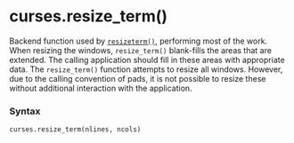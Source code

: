 # curses.resize_term()

Backend function used by [`resizeterm()`](/modules/curses/resizeterm.md), performing most of the work. When resizing the windows, `resize_term()` blank-fills the areas that are extended. The calling application should fill in these areas with appropriate data. The `resize_term()` function attempts to resize all windows. However, due to the calling convention of pads, it is not possible to resize these without additional interaction with the application.

### Syntax

```python
curses.resize_term(nlines, ncols)
```